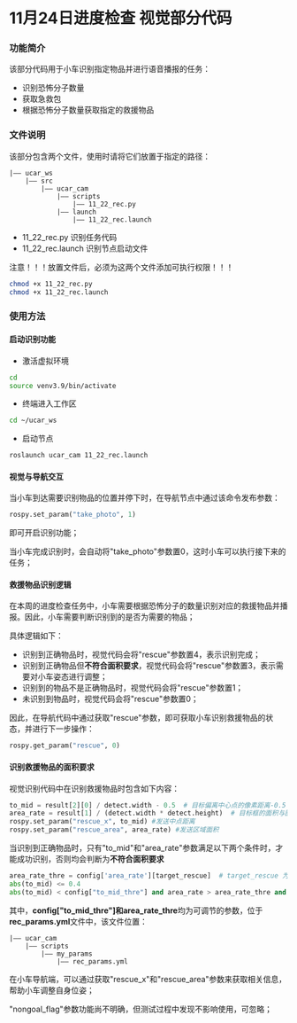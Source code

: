 # 11月24日进度检查 视觉部分代码

### 功能简介

该部分代码用于小车识别指定物品并进行语音播报的任务：
- 识别恐怖分子数量
- 获取急救包
- 根据恐怖分子数量获取指定的救援物品

### 文件说明

该部分包含两个文件，使用时请将它们放置于指定的路径：

```
|—— ucar_ws
    |—— src
        |—— ucar_cam
            |—— scripts
                |—— 11_22_rec.py
            |—— launch
                |—— 11_22_rec.launch
```

- 11_22_rec.py        识别任务代码
- 11_22_rec.launch    识别节点启动文件

注意！！！放置文件后，必须为这两个文件添加可执行权限！！！
```bash
chmod +x 11_22_rec.py
chmod +x 11_22_rec.launch
```

### 使用方法

#### 启动识别功能

- 激活虚拟环境

```bash
cd
source venv3.9/bin/activate
```

- 终端进入工作区

```bash
cd ~/ucar_ws
```

- 启动节点

```bash
roslaunch ucar_cam 11_22_rec.launch
```

#### 视觉与导航交互

当小车到达需要识别物品的位置并停下时，在导航节点中通过该命令发布参数：

```python
rospy.set_param("take_photo", 1)
```

即可开启识别功能；

当小车完成识别时，会自动将"take_photo"参数置0，这时小车可以执行接下来的任务；

#### 救援物品识别逻辑

在本周的进度检查任务中，小车需要根据恐怖分子的数量识别对应的救援物品并播报。因此，小车需要判断识别到的是否为需要的物品；

具体逻辑如下：
- 识别到正确物品时，视觉代码会将"rescue"参数置4，表示识别完成；
- 识别到正确物品但**不符合面积要求**，视觉代码会将"rescue"参数置3，表示需要对小车姿态进行调整；
- 识别到的物品不是正确物品时，视觉代码会将"rescue"参数置1；
- 未识别到物品时，视觉代码会将"rescue"参数置0；

因此，在导航代码中通过获取"rescue"参数，即可获取小车识别救援物品的状态，并进行下一步操作：

```python
rospy.get_param("rescue", 0)
```

#### 识别救援物品的面积要求

视觉识别代码中在识别救援物品时包含如下内容：

```python
to_mid = result[2][0] / detect.width - 0.5  # 目标偏离中心点的像素距离-0.5 - 0.5 从左到右
area_rate = result[1] / (detect.width * detect.height)  # 目标框的面积与图片面积比例 0 - 1
rospy.set_param("rescue_x", to_mid) #发送中点距离
rospy.set_param("rescue_area", area_rate) #发送区域面积
```

当识别到正确物品时，只有"to_mid"和"area_rate"参数满足以下两个条件时，才能成功识别，否则均会判断为**不符合面积要求**

```python
area_rate_thre = config['area_rate'][target_rescue]  # target_rescue 为恐怖分子数量对应的救援物品
abs(to_mid) <= 0.4
abs(to_mid) < config["to_mid_thre"] and area_rate > area_rate_thre and rospy.get_param('nongoal_flag') == 6:
```

其中，**config["to_mid_thre"]**和**area_rate_thre**均为可调节的参数，位于**rec_params.yml**文件中，该文件位置：

```
|—— ucar_cam
    |—— scripts
        |—— my_params
            |—— rec_params.yml
```

在小车导航端，可以通过获取"rescue_x"和"rescue_area"参数来获取相关信息，帮助小车调整自身位姿；

"nongoal_flag"参数功能尚不明确，但测试过程中发现不影响使用，可忽略；
